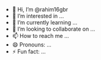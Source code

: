 - 👋 Hi, I’m @rahim16gbr
- 👀 I’m interested in ...
- 🌱 I’m currently learning ...
- 💞️ I’m looking to collaborate on ...
- 📫 How to reach me ...
- 😄 Pronouns: ...
- ⚡ Fun fact: ...

<!---
rahim16kdb/rahim16kdb is a ✨ special ✨ repository because its `README.md` (this file) appears on your GitHub profile.
You can click the Preview link to take a look at your changes.
--->
